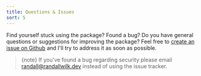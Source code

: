 ```yaml
---
title: Questions & Issues
sort: 5
---
```


Find yourself stuck using the package? Found a bug? Do you have general questions or suggestions for improving the package?
Feel free to [create an issue on Github](https://github.com/rawilk/laravel-ups/issues) and I'll try to address it as soon as possible.

> {note} If you've found a bug regarding security please email [randall@randallwilk.dev](mailto:randall@randallwilk.dev) instead of using the issue tracker.
